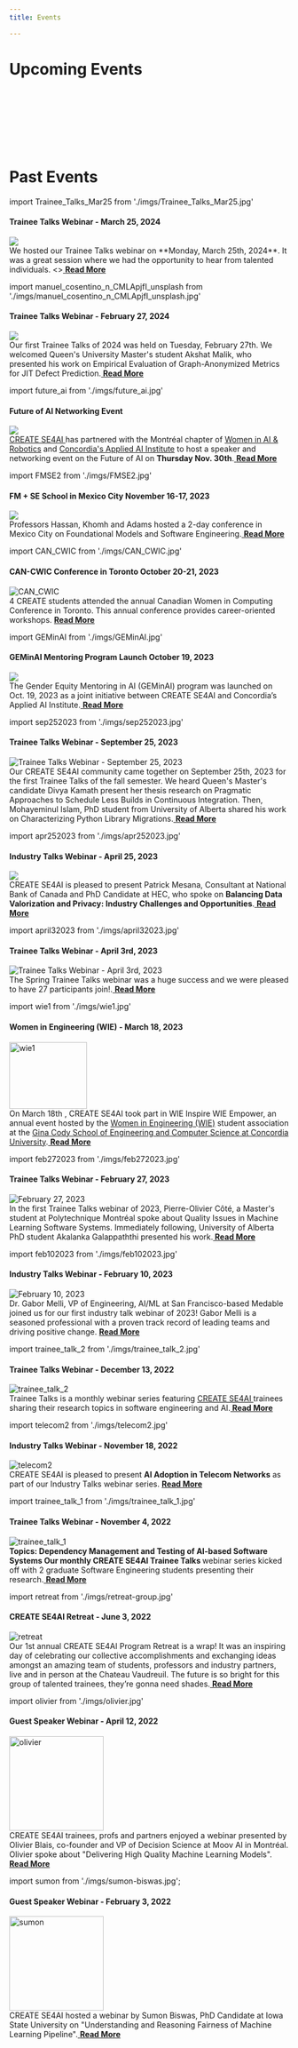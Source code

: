 ```yaml
---
title: Events

---
```

#  Upcoming Events 

<!-- Upcoming Events coming soon -->

<br></br>
<br></br>
<br></br>



# Past Events

import Trainee_Talks_Mar25 from './imgs/Trainee_Talks_Mar25.jpg'

<h4>Trainee Talks Webinar - March 25, 2024</h4>
<div class="events ">
<div class="manuel_cosentino_n_CMLApjfI_unsplash1">
<img src={Trainee_Talks_Mar25}/>
</div>
<div class="text">We hosted our Trainee Talks webinar on **Monday, March 25th, 2024**. It was a great session where we had the opportunity to hear from talented individuals.
<></><a href="/events/Trainee_Talks_Mar25"> <strong>Read More</strong></a></div>
</div>  


import manuel_cosentino_n_CMLApjfI_unsplash from './imgs/manuel_cosentino_n_CMLApjfI_unsplash.jpg'

<h4>Trainee Talks Webinar - February 27, 2024</h4>
<div class="events ">
<div class="manuel_cosentino_n_CMLApjfI_unsplash1">
<img src={manuel_cosentino_n_CMLApjfI_unsplash}/></div>
<div class="text">Our first Trainee Talks of 2024 was held on Tuesday, February 27th. We welcomed Queen's University Master's student Akshat Malik, who presented his work on Empirical Evaluation of Graph-Anonymized Metrics for JIT Defect Prediction.<a href="/events/Trainee_Talks_Webinar_February27"><strong> Read More </strong></a>
</div></div>


import future_ai from './imgs/future_ai.jpg'

<h4>Future of AI Networking Event</h4>
<div class="events ">
<div class="manuel_cosentino_n_CMLApjfI_unsplash1">
<img src={future_ai}/></div>
<div class="text"><a href="https://se4ai.org/">CREATE SE4AI </a>has partnered with the Montréal chapter of <a href="https://www.womeninairobotics.de/">Women in AI & Robotics</a> and <a href="https://www.concordia.ca/research/applied-ai-institute.html">Concordia's Applied AI Institute</a> to host a speaker and networking event on the Future of AI on <strong>Thursday Nov. 30th</strong>.<a href="/events/Future_of_AI_Networking"> <strong>Read More</strong></a>
</div></div>


import FMSE2 from './imgs/FMSE2.jpg'

<h4>FM + SE School in Mexico City November 16-17, 2023 ​</h4>
<div class="events ">
<div class="manuel_cosentino_n_CMLApjfI_unsplash1">
<img src={FMSE2}/></div>
<div class="text">Professors Hassan, Khomh and Adams hosted a 2-day conference in Mexico City on Foundational Models and Software Engineering.<a href="/events/FM-SE_School_in_Mexico_City_November_16-17_2023"> <strong>Read More</strong></a>
</div></div>






import CAN_CWIC from './imgs/CAN_CWIC.jpg'

<h4>CAN-CWIC Conference in Toronto October 20-21, 2023</h4>
<div class="events ">
<div class="manuel_cosentino_n_CMLApjfI_unsplash1">
<img src={CAN_CWIC} alt="CAN_CWIC"  />
</div>
<div class="text">4 CREATE students attended the annual Canadian Women in Computing Conference in Toronto. This annual conference provides career-oriented workshops. <a href="/events/CAN-CWIC_Conference_in_Toronto_October20-21_2023"><strong> Read More</strong></a>
</div></div>



import GEMinAI from './imgs/GEMinAI.jpg'

<h4>GEMinAI Mentoring Program Launch October 19, 2023</h4>
<div class="events ">
<div class="manuel_cosentino_n_CMLApjfI_unsplash1">
<img src={GEMinAI} className="GEM"  />
</div>
<div class="text">The Gender Equity Mentoring in AI (GEMinAI) program was launched on Oct. 19, 2023 as a joint initiative between CREATE SE4AI and Concordia’s Applied AI Institute.<a href="/events/GEMinAI_Mentoring_Program_Launch_October19_2023"> <strong> Read More</strong></a>
</div></div>

import sep252023 from './imgs/sep252023.jpg'

<h4>Trainee Talks Webinar - September 25, 2023</h4>
<div class="events">
<div class="manuel_cosentino_n_CMLApjfI_unsplash1">
<img src={sep252023} className="sep252023" alt="Trainee Talks Webinar - September 25, 2023" /></div>
<div class="text">Our CREATE SE4AI community came together on September 25th, 2023 for the first Trainee Talks of the fall semester.  We heard Queen's Master's candidate Divya Kamath present her thesis research on Pragmatic Approaches to Schedule Less Builds in Continuous Integration.  Then, Mohayeminul Islam, PhD student from University of Alberta shared his work on Characterizing Python Library Migrations.<a href="/events/Trainee_Talks_Webinar_September25_2023"> <strong> Read More</strong></a>
</div></div>



import apr252023 from './imgs/apr252023.jpg'

<h4> Industry Talks Webinar - April 25, 2023</h4>
<div class="events"><div class="manuel_cosentino_n_CMLApjfI_unsplash1"><img src={apr252023}/></div>
<div class="text">CREATE SE4AI is pleased to present Patrick Mesana, Consultant at National Bank of Canada and PhD Candidate at HEC, who spoke on <strong>Balancing Data Valorization and Privacy: Industry Challenges and Opportunities</strong>.<a href="/events/Industry_Talks_Webinar_April25_2023"> <strong> Read More</strong></a>
</div></div>




import april32023 from './imgs/april32023.jpg'

<h4>Trainee Talks Webinar - April 3rd, 2023</h4>
<div class="events">
<div class="manuel_cosentino_n_CMLApjfI_unsplash1">
<img src={april32023} alt="Trainee Talks Webinar - April 3rd, 2023"/></div>
<div class="text">The Spring Trainee Talks webinar was a huge success and we were pleased to have 27 participants join!.<a href="/events/Trainee_Talks_Webinar_April3rd_2023"> <strong> Read More</strong></a>
</div></div>


import wie1 from './imgs/wie1.jpg'

<h4>Women in Engineering (WIE) - March 18, 2023</h4>
<div class="events">
<div class="manuel_cosentino_n_CMLApjfI_unsplash1"><img class="image" src={wie1} alt="wie1" width="140px" height="120px"/></div>
<div class="text">On March 18th , CREATE SE4AI took part in WIE Inspire WIE Empower, an annual event hosted by the <a href="https://www.womeninengineeringconcordia.com/">Women in Engineering (WIE)</a> student association at the <a href="https://www.concordia.ca/ginacody.html">Gina Cody School of Engineering and Computer Science at Concordia University</a>.<a href="/events/Women_in_Engineering_March18"> <strong> Read More</strong></a>
</div></div>



import feb272023 from './imgs/feb272023.jpg'

<h4>Trainee Talks Webinar - February 27, 2023</h4>
<div class="events">
<div class="manuel_cosentino_n_CMLApjfI_unsplash1">
    <img src={feb272023} alt="February 27, 2023"/></div>
<div class="text">In the first Trainee Talks webinar of 2023, Pierre-Olivier Côté, a Master&#39;s student at Polytechnique Montréal spoke about Quality Issues in Machine Learning Software Systems. Immediately following, University of Alberta PhD student Akalanka Galappaththi presented his work.<a href="/events/Trainee_Talks_Webinar_February27_2023"><strong> Read More</strong></a>
</div></div>




import feb102023 from './imgs/feb102023.jpg'

<h4>Industry Talks Webinar - February 10, 2023</h4>
<div class="events ">
<div class="manuel_cosentino_n_CMLApjfI_unsplash1">
    <img src={feb102023} alt="February 10, 2023" /></div>
<div class="text"> Dr. Gabor Melli, VP of Engineering, AI/ML at San Francisco-based Medable joined us for our first industry talk webinar of 2023! Gabor Melli is a seasoned professional with a proven track record of leading teams and driving positive change. <a href="/events/Industry_Talks_Webinar_February10_2023"><strong> Read More</strong></a>
</div></div>



import trainee_talk_2 from './imgs/trainee_talk_2.jpg'

<h4>Trainee Talks Webinar - December 13, 2022</h4>

<div class="events">
  <div class="manuel_cosentino_n_CMLApjfI_unsplash1">
    <img src={trainee_talk_2} alt="trainee_talk_2" />
  </div>
  <div class="text">Trainee Talks is a monthly webinar series featuring <a href="https://se4ai.org/"> CREATE SE4AI </a>trainees sharing their research topics in software engineering and AI.<a href="/events/Trainee_Talks_Webinar_December13_2022"><strong> Read More</strong></a>
  </div>
</div>






import telecom2 from './imgs/telecom2.jpg'

<h4>Industry Talks Webinar - November 18, 2022</h4>
<div class="events">
<div class="manuel_cosentino_n_CMLApjfI_unsplash1">
    <img src={telecom2} alt="telecom2" /></div>
<div class="text">CREATE SE4AI is pleased to present <strong>AI Adoption in Telecom Networks</strong> as part of our Industry Talks webinar series.
<a href="/events/Industry_Talks_Webinar_November18_2022"> <strong> Read More</strong></a>
</div></div>



import trainee_talk_1 from './imgs/trainee_talk_1.jpg'

<h4>Trainee Talks Webinar - November 4, 2022</h4>
<div class="events ">
<div class="manuel_cosentino_n_CMLApjfI_unsplash1">
    <img src={trainee_talk_1} alt="trainee_talk_1" /></div>
<div class="text"><strong>Topics: Dependency Management and Testing of AI-based Software Systems Our monthly CREATE SE4AI Trainee Talks </strong> webinar series kicked off with 2 graduate Software Engineering students presenting their research.<a href="/events/Trainee_Talks_Webinar_November4_2022"> <strong> Read More</strong></a>
</div></div>



import retreat from './imgs/retreat-group.jpg'

<h4>CREATE SE4AI Retreat - June 3, 2022</h4>
<div class="events">
<div class="manuel_cosentino_n_CMLApjfI_unsplash1">
    <img src={retreat} alt="retreat" /></div>
<div class="text">Our 1st annual CREATE SE4AI Program Retreat is a wrap! It was an inspiring day of celebrating our collective accomplishments and exchanging ideas amongst an amazing team of students, professors and industry partners, live and in person at the Chateau Vaudreuil. The future is so bright for this group of talented trainees, they’re gonna need shades.<a href="/events/CREATE_SE4AI_Retreat_June3_2022"> <strong> Read More</strong></a>
</div></div>



import olivier from './imgs/olivier.jpg'

<h4>Guest Speaker Webinar - April 12, 2022</h4>
<div class="events ">
<div class="manuel_cosentino_n_CMLApjfI_unsplash1">
  <img src={olivier} alt="olivier" width="170px"/></div>
<div class="text">CREATE SE4AI trainees, profs and partners enjoyed a webinar presented by Olivier Blais, co-founder and VP of Decision Science at Moov AI in Montréal. Olivier spoke about "Delivering High Quality Machine Learning Models".<a href="/events/Guest_Speaker_Webinar_April12_2022"> <strong> Read More</strong></a>
</div></div>




import sumon from './imgs/sumon-biswas.jpg';

<h4>Guest Speaker Webinar - February 3, 2022</h4>
<div class="events">
<div class="manuel_cosentino_n_CMLApjfI_unsplash1">
  <img src={sumon} alt="sumon" class="sumon" width="170px" /></div>
<div class="text">CREATE SE4AI hosted a webinar by Sumon Biswas, PhD Candidate at Iowa State University on "Understanding and Reasoning Fairness of Machine Learning Pipeline".<a href="/events/Guest_Speaker_Webinar_February3_2022"> <strong> Read More</strong></a>
</div></div>